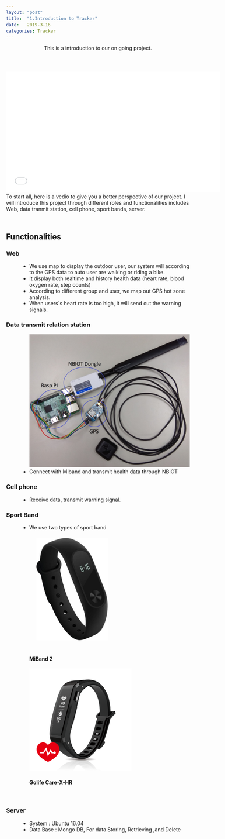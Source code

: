 ```yaml
---
layout: "post"
title:  "1.Introduction to Tracker"
date:   2019-3-16
categories: Tracker
---
```

<header>
	<p>This is a introduction to our on going project.</p>
</header>

<div class="row">	
	<div style="padding-right: 1.2em">
		<iframe width="588" height="330" src="/vedio/clipForIntro.mp4" frameborder="0" allowfullscreen></iframe>
	</div> To start all, here is a vedio to give you a better perspective of our project. I will introduce this project through different roles and functionalities includes Web, data tranmit station, cell phone, sport bands, server.
</div>
<h2 style="padding-top: 1.2em;">Functionalities</h2>
<div class="row">
	<div class="12u 12u$(small)">
		<dl>
			<dt><h3>Web</h3></dt>
			<dd>
				<ul>
					<li>
						We use map to display the outdoor user, our system will according to the GPS data to auto user are walking or riding a bike.
					</li>
					<li>
						It display both realtime and history health data (heart rate, blood oxygen rate, step counts)
					</li>
					<li>
						According to different group and user, we map out GPS hot zone analysis. 
					</li>
					<li>
						When users`s heart rate is too high, it will send out the warning signals.
					</li>
				</ul>
			</dd>
			<dt><h3>Data transmit relation station</h3></dt>
			<dd>
				<ul>
					<div class='row'>
						<img src="/images/PI.jpg" style="width: 32em;height:26em;">
					</div>
					<li>
						Connect with Miband and transmit health data through NBIOT
					</li>
				</ul>
			</dd>
			<dt><h3>Cell phone</h3></dt>
			<dd>
				<ul>
					<li>
						Receive data, transmit warning signal.
					</li>
				</ul>
			</dd>
			<dt><h3>Sport Band</h3></dt>
			<dd>
				<ul>
					<li>
						We use two types of sport band
						<div class='row' style="padding-bottom: 1.2em;">
							<div class="column">
								<img src="/images/miband.jpeg" style="width: 14em;height:20em; padding: 1.4em;">
								<h4>MiBand 2</h4>
							</div>
							<div class="column">
								<img src="/images/golife.png" style="width: 20em;height:20em;">
								<h4>Golife Care-X-HR</h4>
							</div>
						</div>
					</li>
				</ul>
			</dd>
			<dt><h3>Server</h3></dt>
			<dd>
				<ul>
					<li>
						System : Ubuntu 16.04
					</li>
					<li>
						Data Base : Mongo DB, For data Storing, Retrieving ,and Delete
					</li>
				</ul>
			</dd>
		</dl>
	</div>		
</div>